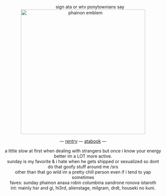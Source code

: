   </div>
<div align=center> ⠀⠀⠀⠀
  sign ata or wtv ponytownians say <br>
<img width="400" src="https://files.catbox.moe/vyvald.png" alt="phainon emblem">

  
 — [rentry](https://rentry.co/haloviangel) — [atabook](https://sundays.atabook.org) —

a little slow at first when dealing with strangers but once i know your energy better im a LOT more active. <br>
sunday is my favorite & i hate when he gets shipped or sexualized so dont do that goofy stuff around me /srs <br>
other than that go wild im a pretty chill person even if i tend to yap sometimes <br>
faves: sunday phainon anaxa robin columbina sandrone ronova istaroth <br>
int: mainly hsr and gi, hi3rd, alienstage, milgram, drdt, houseki no kuni. <br>

</div>
